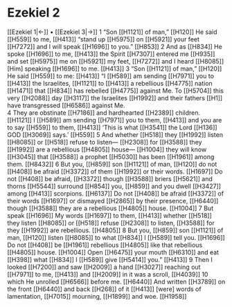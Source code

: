 # Ezekiel 2
[[Ezekiel 1|←]] • [[Ezekiel 3|→]]
1 “Son [[H1121]] of man,” [[H120]] He said [[H559]] to me, [[H413]] “stand up [[H5975]] on [[H5921]] your feet [[H7272]] and I will speak [[H1696]] to you.” [[H853]] 
2 And as [[H834]] He spoke [[H1696]] to me, [[H413]] the Spirit [[H7307]] entered me [[H935]] and set [[H5975]] me on [[H5921]] my feet, [[H7272]] and I heard [[H8085]] [Him] speaking [[H1696]] to me. [[H413]] 
3 “Son [[H1121]] of man,” [[H120]] He said [[H559]] to me: [[H413]] “I [[H589]] am sending [[H7971]] you to [[H413]] the Israelites, [[H1121]] to [[H413]] a rebellious [[H4775]] nation [[H1471]] that [[H834]] has rebelled [[H4775]] against Me.  To [[H5704]] this very [[H2088]] day [[H3117]] the Israelites [[H1992]] and their fathers [[H1]] have transgressed [[H6586]] against Me.  
4 They are obstinate [[H7186]] and hardhearted [[H2389]] children. [[H1121]] I [[H589]] am sending [[H7971]] you to them, [[H413]] and you are to say [[H559]] to them, [[H413]] ‘This is what [[H3541]] the Lord [[H136]] GOD [[H3069]] says.’ [[H559]] 
5 And whether [[H518]] they [[H1992]] listen [[H8085]] or [[H518]] refuse to listen— [[H2308]] for [[H3588]] they [[H1992]] are a rebellious [[H4805]] house— [[H1004]] they will know [[H3045]] that [[H3588]] a prophet [[H5030]] has been [[H1961]] among them. [[H8432]] 
6 But you, [[H859]] son [[H1121]] of man, [[H120]] do not [[H408]] be afraid [[H3372]] of them [[H1992]] or their words. [[H1697]] Do not [[H408]] be afraid, [[H3372]] though [[H3588]] briers [[H5621]] and thorns [[H5544]] surround [[H854]] you, [[H859]] and you dwell [[H3427]] among [[H413]] scorpions. [[H6137]] Do not [[H408]] be afraid [[H3372]] of their words [[H1697]] or dismayed [[H2865]] by their presence, [[H6440]] though [[H3588]] they are a rebellious [[H4805]] house. [[H1004]] 
7 But speak [[H1696]] My words [[H1697]] to them, [[H413]] whether [[H518]] they listen [[H8085]] or [[H518]] refuse [[H2308]] to listen, [[H3588]] for they [[H1992]] are rebellious. [[H4805]] 
8 But you, [[H859]] son [[H1121]] of man, [[H120]] listen [[H8085]] to what [[H834]] I [[H589]] tell you. [[H1696]] Do not [[H408]] be [[H1961]] rebellious [[H4805]] like that rebellious [[H4805]] house. [[H1004]] Open [[H6475]] your mouth [[H6310]] and eat [[H398]] what [[H834]] I [[H589]] give [[H5414]] you.” [[H413]] 
9 Then I looked [[H7200]] and saw [[H2009]] a hand [[H3027]] reaching out [[H7971]] to me, [[H413]] and [[H2009]] in it  was a scroll, [[H4039]] 
10 which He unrolled [[H6566]] before me. [[H6440]] And written [[H3789]] on the front [[H6440]] and back [[H268]] of it [[H413]] [were] words of lamentation, [[H7015]] mourning, [[H1899]] and woe. [[H1958]] 
